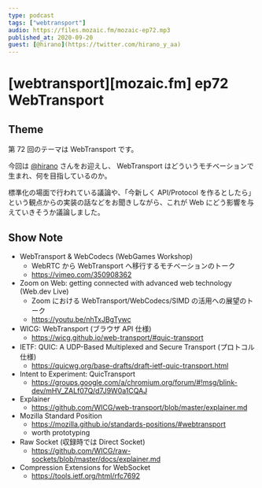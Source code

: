 ```yaml
---
type: podcast
tags: ["webtransport"]
audio: https://files.mozaic.fm/mozaic-ep72.mp3
published_at: 2020-09-20
guest: [@hirano](https://twitter.com/hirano_y_aa)
---
```


# [webtransport][mozaic.fm] ep72 WebTransport

## Theme

第 72 回のテーマは WebTransport です。

今回は [@hirano](https://twitter.com/hirano_y_aa) さんをお迎えし、 WebTransport はどういうモチベーションで生まれ、何を目指しているのか。

標準化の場面で行われている議論や、「今新しく API/Protocol を作るとしたら」という観点からの実装の話などをお聞きしながら、これが Web にどう影響を与えていきそうか議論しました。


## Show Note

- WebTransport & WebCodecs (WebGames Workshop)
  - WebRTC から WebTransport へ移行するモチベーションのトーク
  - <https://vimeo.com/350908362>
- Zoom on Web: getting connected with advanced web technology (Web.dev Live)
  - Zoom における WebTransport/WebCodecs/SIMD の活用への展望のトーク
  - <https://youtu.be/nhTxJBgTywc>
- WICG: WebTransport (ブラウザ API 仕様)
  - <https://wicg.github.io/web-transport/#quic-transport>
- IETF: QUIC: A UDP-Based Multiplexed and Secure Transport (プロトコル仕様)
  - <https://quicwg.org/base-drafts/draft-ietf-quic-transport.html>
- Intent to Experiment: QuicTransport
  - <https://groups.google.com/a/chromium.org/forum/#!msg/blink-dev/mHV_ZALf07Q/d7J9W0a1CQAJ>
- Explainer
  - <https://github.com/WICG/web-transport/blob/master/explainer.md>
- Mozilla Standard Position
  - <https://mozilla.github.io/standards-positions/#webtransport>
  - worth prototyping
- Raw Socket (収録時では Direct Socket)
  - <https://github.com/WICG/raw-sockets/blob/master/docs/explainer.md>
- Compression Extensions for WebSocket
  - <https://tools.ietf.org/html/rfc7692>
